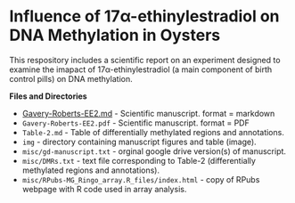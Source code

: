 # Influence of 17α-ethinylestradiol on DNA Methylation in Oysters
This respository includes a scientific report on an experiment designed to examine the imapact of 17α-ethinylestradiol (a main component of birth control pills) on DNA methylation.




**Files and Directories**      
- [Gavery-Roberts-EE2.md](https://github.com/sr320/paper-Oyster-EE2/blob/master/Gavery-Roberts-EE2.md) - Scientific manuscript. format = markdown    
- `Gavery-Roberts-EE2.pdf` - Scientific manuscript. format = PDF      
-  `Table-2.md` - Table of differentially methylated regions and annotations.      
-  `img` - directory containing manuscript figures and table (image).    
-  `misc/gd-manuscript.txt` - orginal google drive version(s) of manuscript.       
- `misc/DMRs.txt` - text file corresponding to Table-2 (differentially methylated regions and annotations).       
-  `misc/RPubs-MG_Ringo_array.R_files/index.html` - copy of RPubs webpage with R code used in array analysis.
